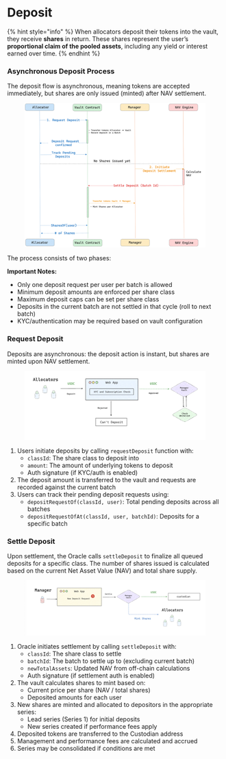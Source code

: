 # Deposit

{% hint style="info" %}
When allocators deposit their tokens into the vault, they receive **shares** in return. These shares represent the user’s **proportional claim of the pooled assets**, including any yield or interest earned over time.
{% endhint %}

### Asynchronous Deposit Process

The deposit flow is asynchronous, meaning tokens are accepted immediately, but shares are only issued (minted) after NAV settlement.&#x20;

<figure><img src="../../.gitbook/assets/deposit-lifecycle-overview.png" alt="" width="563"><figcaption></figcaption></figure>



The process consists of two phases:

**Important Notes:**
- Only one deposit request per user per batch is allowed
- Minimum deposit amounts are enforced per share class
- Maximum deposit caps can be set per share class
- Deposits in the current batch are not settled in that cycle (roll to next batch)
- KYC/authentication may be required based on vault configuration

### Request Deposit

Deposits are asynchronous: the deposit action is instant, but shares are minted upon NAV settlement.

<figure><img src="../../.gitbook/assets/deposit-request-flow.png" alt="" width="563"><figcaption></figcaption></figure>

1. Users initiate deposits by calling `requestDeposit` function with:
   - `classId`: The share class to deposit into
   - `amount`: The amount of underlying tokens to deposit
   - Auth signature (if KYC/auth is enabled)
2. The deposit amount is transferred to the vault and requests are recorded against the current batch
3. Users can track their pending deposit requests using:
   - `depositRequestOf(classId, user)`: Total pending deposits across all batches
   - `depositRequestOfAt(classId, user, batchId)`: Deposits for a specific batch



### Settle Deposit

Upon settlement, the Oracle calls `settleDeposit` to finalize all queued deposits for a specific class. The number of shares issued is calculated based on the current Net Asset Value (NAV) and total share supply.

<figure><img src="../../.gitbook/assets/deposit-settlement-flow.png" alt="" width="563"><figcaption></figcaption></figure>

1. Oracle initiates settlement by calling `settleDeposit` with:
   - `classId`: The share class to settle
   - `batchId`: The batch to settle up to (excluding current batch)
   - `newTotalAssets`: Updated NAV from off-chain calculations
   - Auth signature (if settlement auth is enabled)
2. The vault calculates shares to mint based on:
   - Current price per share (NAV / total shares)
   - Deposited amounts for each user
3. New shares are minted and allocated to depositors in the appropriate series:
   - Lead series (Series 1) for initial deposits
   - New series created if performance fees apply
4. Deposited tokens are transferred to the Custodian address
5. Management and performance fees are calculated and accrued
6. Series may be consolidated if conditions are met

